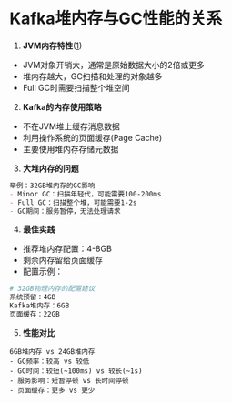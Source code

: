 # Kafka堆内存与GC性能的关系

1. **JVM内存特性**([1](https://docs.confluent.io/kafka/design/file-system-constant-time.html))
- JVM对象开销大，通常是原始数据大小的2倍或更多
- 堆内存越大，GC扫描和处理的对象越多
- Full GC时需要扫描整个堆空间

2. **Kafka的内存使用策略**
- 不在JVM堆上缓存消息数据
- 利用操作系统的页面缓存(Page Cache)
- 主要使用堆内存存储元数据

3. **大堆内存的问题**
```plaintext:面试回答/kafka事件驱动设计.md
举例：32GB堆内存的GC影响
- Minor GC：扫描年轻代，可能需要100-200ms
- Full GC：扫描整个堆，可能需要1-2s
- GC期间：服务暂停，无法处理请求
```

4. **最佳实践**
- 推荐堆内存配置：4-8GB
- 剩余内存留给页面缓存
- 配置示例：
```bash
# 32GB物理内存的配置建议
系统预留：4GB
Kafka堆内存：6GB
页面缓存：22GB
```

5. **性能对比**
```plaintext
6GB堆内存 vs 24GB堆内存
- GC频率：较高 vs 较低
- GC时间：较短(~100ms) vs 较长(~1s)
- 服务影响：短暂停顿 vs 长时间停顿
- 页面缓存：更多 vs 更少
```